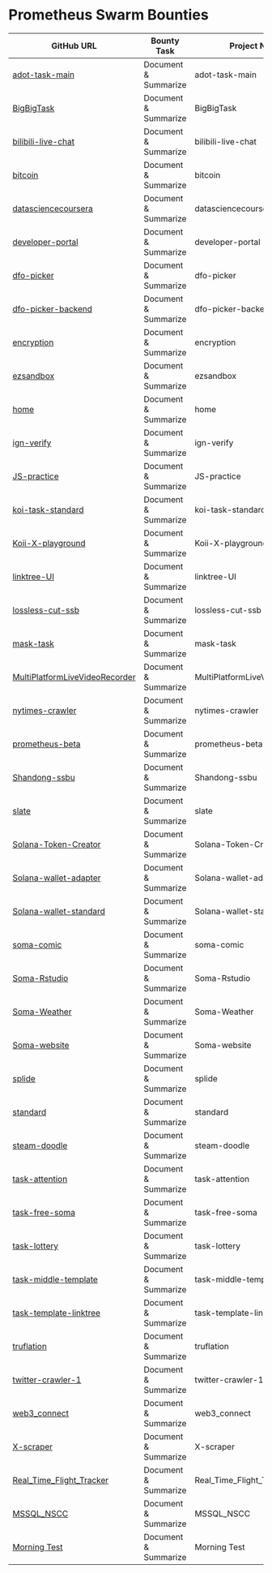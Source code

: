# Prometheus Swarm Bounties

| GitHub URL | Bounty Task | Project Name | Description | Bounty Amount | Bounty Type | Transaction Hash | Status |
|------------|------------|--------------|-------------|---------------|-------------|------------------|-------|
|[adot-task-main](https://github.com/somali0128/adot-task-main)|Document & Summarize|adot-task-main|Document and summarize the adot-task-main repository|39|usdc|4eb60ef7c6d240be96f40b17fe06940a|In Progress|
|[BigBigTask](https://github.com/somali0128/BigBigTask)|Document & Summarize|BigBigTask|Document and summarize the BigBigTask repository|28|usdc|42db42016aac4ccca46476ab28c7b313|In Progress|
|[bilibili-live-chat](https://github.com/somali0128/bilibili-live-chat)|Document & Summarize|bilibili-live-chat|Document and summarize the bilibili-live-chat repository|44|usdc|586b5ea64bd04d40b9f23575ea999a43|In Progress|
|[bitcoin](https://github.com/somali0128/bitcoin)|Document & Summarize|bitcoin|Document and summarize the bitcoin repository|23|usdc|e0f0a6dd896245948086e850d508bfd9|In Progress|
|[datasciencecoursera](https://github.com/somali0128/datasciencecoursera)|Document & Summarize|datasciencecoursera|Document and summarize the datasciencecoursera repository|36|usdc|940b1dde2ed54da793a8834eee3bb677|In Progress|
|[developer-portal](https://github.com/somali0128/developer-portal)|Document & Summarize|developer-portal|Document and summarize the developer-portal repository|40|usdc|796a35623ee84c08a1d543933de1acb5|In Progress|
|[dfo-picker](https://github.com/somali0128/dfo-picker)|Document & Summarize|dfo-picker|Document and summarize the dfo-picker repository|15|usdc|d64e4e492bb44a3191a25a486b81781f|In Progress|
|[dfo-picker-backend](https://github.com/somali0128/dfo-picker-backend)|Document & Summarize|dfo-picker-backend|Document and summarize the dfo-picker-backend repository|43|usdc|1647d66b10e24fc4a49c595b60b7fc23|In Progress|
|[encryption](https://github.com/somali0128/encryption)|Document & Summarize|encryption|Document and summarize the encryption repository|48|usdc|47c7f4103a264a979dc35ffc77798b15|In Progress|
|[ezsandbox](https://github.com/somali0128/ezsandbox)|Document & Summarize|ezsandbox|Document and summarize the ezsandbox repository|23|usdc|c3761bc581594a85a455014632cb2cdc|In Progress|
|[home](https://github.com/somali0128/home)|Document & Summarize|home|Document and summarize the home repository|43|usdc|bac492f969434890b5691fb6b81a6757|In Progress|
|[ign-verify](https://github.com/somali0128/ign-verify)|Document & Summarize|ign-verify|Document and summarize the ign-verify repository|38|usdc|6950af0daec64801921791738b7b93c2|In Progress|
|[JS-practice](https://github.com/somali0128/JS-practice)|Document & Summarize|JS-practice|Document and summarize the JS-practice repository|14|usdc|4b4bed41399d4cfbae97cd1237e48b46|In Progress|
|[koi-task-standard](https://github.com/somali0128/koi-task-standard)|Document & Summarize|koi-task-standard|Document and summarize the koi-task-standard repository|6|usdc|53aaec37382846398c70be774aad0d9b|In Progress|
|[Koii-X-playground](https://github.com/somali0128/Koii-X-playground)|Document & Summarize|Koii-X-playground|Document and summarize the Koii-X-playground repository|1|usdc|383e24cf2d7c442db4f3bccef6068e2f|In Progress|
|[linktree-UI](https://github.com/somali0128/linktree-UI)|Document & Summarize|linktree-UI|Document and summarize the linktree-UI repository|18|usdc|fd08b64abc4d4a8cbf6f5be898d66449|In Progress|
|[lossless-cut-ssb](https://github.com/somali0128/lossless-cut-ssb)|Document & Summarize|lossless-cut-ssb|Document and summarize the lossless-cut-ssb repository|3|usdc|45f3375a751347658da37b5d7608c13e|In Progress|
|[mask-task](https://github.com/somali0128/mask-task)|Document & Summarize|mask-task|Document and summarize the mask-task repository|46|usdc|366dd66ff2a4482db6780e230f3c6b51|In Progress|
|[MultiPlatformLiveVideoRecorder](https://github.com/somali0128/MultiPlatformLiveVideoRecorder)|Document & Summarize|MultiPlatformLiveVideoRecorder|Document and summarize the MultiPlatformLiveVideoRecorder repository|7|usdc|ca3598774f104efab96b85d325485478|In Progress|
|[nytimes-crawler](https://github.com/somali0128/nytimes-crawler)|Document & Summarize|nytimes-crawler|Document and summarize the nytimes-crawler repository|17|usdc|bdcb2bb041ec475eb17e54ccc767c102|In Progress|
|[prometheus-beta](https://github.com/somali0128/prometheus-beta)|Document & Summarize|prometheus-beta|Document and summarize the prometheus-beta repository|30|usdc|01851635bf77464fb08d2b5a33b30461|In Progress|
|[Shandong-ssbu](https://github.com/somali0128/Shandong-ssbu)|Document & Summarize|Shandong-ssbu|Document and summarize the Shandong-ssbu repository|48|usdc|cd9cd808186f459ea5db980a9812577e|In Progress|
|[slate](https://github.com/somali0128/slate)|Document & Summarize|slate|Document and summarize the slate repository|19|usdc|912c540c70ea45f8a653e57146a54842|In Progress|
|[Solana-Token-Creator](https://github.com/somali0128/Solana-Token-Creator)|Document & Summarize|Solana-Token-Creator|Document and summarize the Solana-Token-Creator repository|47|usdc|cc9ab76b6f0846a994568720f55910ba|In Progress|
|[Solana-wallet-adapter](https://github.com/somali0128/Solana-wallet-adapter)|Document & Summarize|Solana-wallet-adapter|Document and summarize the Solana-wallet-adapter repository|16|usdc|912f79f3b84d4ec4bfa7afcf557e24fa|In Progress|
|[Solana-wallet-standard](https://github.com/somali0128/Solana-wallet-standard)|Document & Summarize|Solana-wallet-standard|Document and summarize the Solana-wallet-standard repository|29|usdc|10f1ce0da4514b918219b20e32963bc5|In Progress|
|[soma-comic](https://github.com/somali0128/soma-comic)|Document & Summarize|soma-comic|Document and summarize the soma-comic repository|39|usdc|1f7ab92efc77494a9a964b21006a9244|In Progress|
|[Soma-Rstudio](https://github.com/somali0128/Soma-Rstudio)|Document & Summarize|Soma-Rstudio|Document and summarize the Soma-Rstudio repository|25|usdc|569d5d5651f84f44b62af0ba25b64603|In Progress|
|[Soma-Weather](https://github.com/somali0128/Soma-Weather)|Document & Summarize|Soma-Weather|Document and summarize the Soma-Weather repository|20|usdc|e732c6f53e9d4fd7b68517c0c5ab8f5d|In Progress|
|[Soma-website](https://github.com/somali0128/Soma-website)|Document & Summarize|Soma-website|Document and summarize the Soma-website repository|48|usdc|ec27d8185cc544f292bff08b1dea9179|In Progress|
|[splide](https://github.com/somali0128/splide)|Document & Summarize|splide|Document and summarize the splide repository|24|usdc|816328f45f894f109bd6563f338d1dd3|In Progress|
|[standard](https://github.com/somali0128/standard)|Document & Summarize|standard|Document and summarize the standard repository|27|usdc|6760e45f345f415d813dd6637c022077|In Progress|
|[steam-doodle](https://github.com/somali0128/steam-doodle)|Document & Summarize|steam-doodle|Document and summarize the steam-doodle repository|50|usdc|13de9f6c43cd4300a073c54c8206751c|In Progress|
|[task-attention](https://github.com/somali0128/task-attention)|Document & Summarize|task-attention|Document and summarize the task-attention repository|25|usdc|70790c1caaeb45f9baa3b41c083e7860|In Progress|
|[task-free-soma](https://github.com/somali0128/task-free-soma)|Document & Summarize|task-free-soma|Document and summarize the task-free-soma repository|39|usdc|16bddac88a354c009aaab63b0a137ec4|In Progress|
|[task-lottery](https://github.com/somali0128/task-lottery)|Document & Summarize|task-lottery|Document and summarize the task-lottery repository|10|usdc|1f715b1513b54ddeb5d99dabc8a0fc94|In Progress|
|[task-middle-template](https://github.com/somali0128/task-middle-template)|Document & Summarize|task-middle-template|Document and summarize the task-middle-template repository|50|usdc|36e7bd42f4c84dd38e5195fca3fb3fed|In Progress|
|[task-template-linktree](https://github.com/somali0128/task-template-linktree)|Document & Summarize|task-template-linktree|Document and summarize the task-template-linktree repository|4|usdc|9f973cab1057441a865fc174bbb33d94|In Progress|
|[truflation](https://github.com/somali0128/truflation)|Document & Summarize|truflation|Document and summarize the truflation repository|18|usdc|558087f4ac1445dfabfbf55152037b5a|In Progress|
|[twitter-crawler-1](https://github.com/somali0128/twitter-crawler-1)|Document & Summarize|twitter-crawler-1|Document and summarize the twitter-crawler-1 repository|32|usdc|a7910a7a857c4a07af4c485e5ab8dbfe|In Progress|
|[web3_connect](https://github.com/somali0128/web3_connect)|Document & Summarize|web3_connect|Document and summarize the web3_connect repository|28|usdc|f5af3177a1194fdfb56f0cc116a21f5f|In Progress|
|[X-scraper](https://github.com/somali0128/X-scraper)|Document & Summarize|X-scraper|Document and summarize the X-scraper repository|33|usdc|f2642718ba0945579e1556d2f63c6714|In Progress|
| [Real_Time_Flight_Tracker](https://github.com/DevTaehong/Real_Time_Flight_Tracker) | Document & Summarize | Real_Time_Flight_Tracker | Hehehe | 0.05 | usdc | 0x6acd5f45e40951bd2495717894879b68e0ab82db35399bb41b7cce452a43d427 | In Progress |
| [MSSQL_NSCC](https://github.com/DevTaehong/MSSQL_NSCC) | Document & Summarize | MSSQL_NSCC | N/A | 0.007 | usdc | 0xf114b62c55bfd57c887f5fdf435f3523702c90bcb015a8c62fb7e0de57add3ea | In Progress |
| [Morning Test](https://github.com/devTaehong/morning-test) | Document & Summarize | Morning Test | N/A | 0.00001 | usdc | 0x141ce223e2946ffc82900b77f29fa74360a4e9e31ba9e20d8f54fba13956892b | In Progress |
